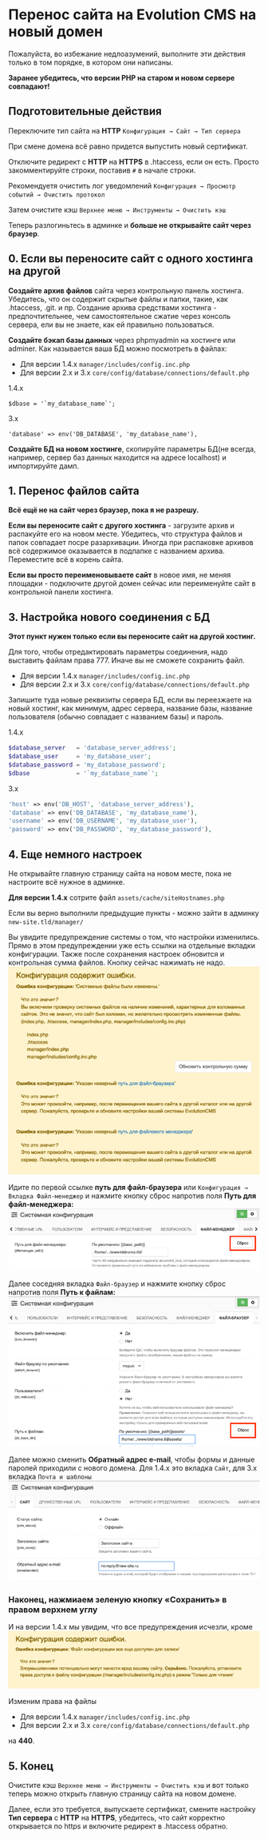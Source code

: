 # Перенос сайта на Evolution CMS на новый домен #

Пожалуйста, во избежание недлоазумений, выполните эти действия только в том порядке, в котором они написаны.

**Заранее убедитесь, что версии PHP на старом и новом сервере совпадают!**

## Подготовительные действия ##

Переключите тип сайта на **HTTP**
```Конфигурация → Сайт → Тип сервера```

При смене домена всё равно придется выпустить новый сертификат.

Отключите редирект с **HTTP** на **HTTPS** в .htaccess, если он есть. Просто закомментируйте строки, поставив ```#``` в начале строки.

Рекомендуетя очистить лог уведомлений ```Конфигурация → Просмотр событий → Очистить протокол```

Затем очистите кэш ```Верхнее меню → Инструменты → Очистить кэш```

Теперь разлогиньтесь в админке и **больше не открывайте сайт через браузер**.

## 0. Если вы переносите сайт с одного хостинга на другой ##
**Создайте архив файлов** сайта через контрольную панель хостинга. Убедитесь, что он содержит скрытые файлы и папки, такие, как .htaccess, .git. и пр. Создание архива средствами хостинга - предпочтительнее, чем самостоятельное сжатие через консоль сервера, ели вы не знаете, как ей правильно пользоваться.

**Cоздайте бэкап базы данных** через phpmyadmin на хостинге или adminer. Как называется ваша БД можно посмотреть в файлах:
* Для версии 1.4.x ```manager/includes/config.inc.php```
* Для версии 2.x и 3.x ```core/config/database/connections/default.php```

1.4.x
```
$dbase = '`my_database_name`';
```
3.x
```
'database' => env('DB_DATABASE', 'my_database_name'),
```

**Создайте БД на новом хостинге**, скопируйте параметры БД(не всегда, например, сервер баз данных находится на адресе localhost) и импортируйте дамп.

## 1. Перенос файлов сайта ##
**Всё ещё не на сайт через браузер, пока я не разрешу.**

**Если вы переносите сайт с другого хостинга** - загрузите архив и распакуйте его на новом месте. Убедитесь, что структура файлов и папок совпадает посре разархивации. Иногда при распаковке архивов всё содержимое оказывается в подпапке с названием архива. Переместите всё в корень сайта.

**Если вы просто переименовываете сайт** в новое имя, не меняя площадки - подключите другой домен сейчас или переименуйте сайт в контрольной панели хостинга.

## 3. Настройка нового соединения с БД ###
**Этот пункт нужен только если вы переносите сайт на другой хостинг.**

Для того, чтобы отредактировать параметры соединения, надо выставить файлам права 777. Иначе вы не сможете сохранить файл.

* Для версии 1.4.x ```manager/includes/config.inc.php```
* Для версии 2.x и 3.x ```core/config/database/connections/default.php```

Запишите туда новые реквизиты сервера БД, если вы переезжаете на новый хостинг, как минимум, адрес сервера, название базы, название пользователя (обычно совпадает с названием базы) и пароль.

1.4.x
```php
$database_server   = 'database_server_address';
$database_user     = 'my_database_user';
$database_password = 'my_database_password';
$dbase             = '`my_database_name`';
```
3.x
```php
'host' => env('DB_HOST', 'database_server_address'),
'database' => env('DB_DATABASE', 'my_database_name'),
'username' => env('DB_USERNAME', 'my_database_user'),
'password' => env('DB_PASSWORD', 'my_database_password'),
```
## 4. Еще немного настроек ###
Не открывайте главную страницу сайта на новом месте, пока не настроите всё нужное в админке.

**Для версии 1.4.x** сотрите файл ```assets/cache/siteHostnames.php```

Если вы верно выполнили предыдущие пункты - можно зайти в админку ```new-site.tld/manager/```

Вы увидите предупреждение системы о том, что настройки изменились. Прямо в этом предупреждении уже есть ссылки на отдельные вкладки конфигурации. Также после сохранения настроек обновится и контрольная сумма файлов. Кнопку сейчас нажимать не надо.
![Предупреждение](/assets/images/008_move_conf_newerrors.png)

Идите по первой ссылке **путь для файл-браузера** или ```Конфигурация → Вкладка Файл-менеджер``` и нажмите кнопку сброс напротив поля **Путь для файл-менеджера:**
![Файл-менеджер](/assets/images/008_move_filemanager.png)

Далее соседняя вкладка ```Файл-браузер``` и нажмите кнопку сброс напротив поля **Путь к файлам:**
![Файл-браузер](/assets/images/008_move_filebrowser.png)

Далее можно сменить **Обратный адрес e-mail**, чтобы формы и данные паролей приходили с нового домена. Для 1.4.x это вкладка  ```Сайт```, для 3.x вкладка ```Почта и шаблоны```
![Обратный адрес e-mail](/assets/images/008_move_emailsender.png)

### Наконец, нажмиаем зеленую кнопку «Сохранить» в правом верхнем углу ###

И на версии 1.4.x мы увидим, что все предупреждения исчезли, кроме
![Права на файл](/assets/images/008_move_write.png)

Изменим права на файлы
* Для версии 1.4.x ```manager/includes/config.inc.php```
* Для версии 2.x и 3.x ```core/config/database/connections/default.php```

на **440**.

## 5. Конец ##

Очистите кэш ```Верхнее меню → Инструменты → Очистить кэш```
и вот только теперь можно открыть главную страницу сайта на новом домене.

Далее, если это требуется, выпускаете сертификат, смените настройку **Тип сервера** с **HTTP** на **HTTPS**, убедитесь, что сайт корректно открывается по https и включите редирект в .htaccess обратно. 